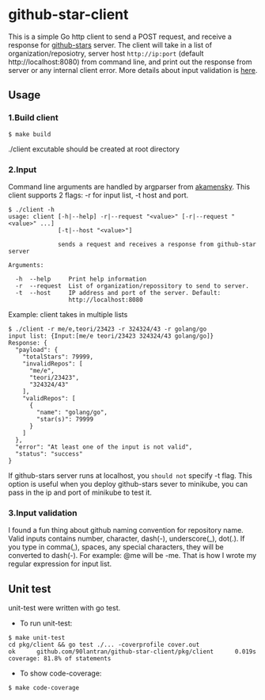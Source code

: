 # github-star-client
This is a simple Go http client to send a POST request, and receive a response for [github-stars](https://github.com/90lantran/github-star) server.
The client will take in a list of organization/reposiotry, server host `http://ip:port` (default http://localhost:8080) from command line, and print out the response from server or any internal client error. More details about input validation is [here](#2.input).

## Usage
### 1.Build client
```
$ make build
```
./client excutable should be created at root directory

### 2.Input
Command line arguments are handled by argparser from [akamensky]("https://github.com/akamensky/argparse").
This client supports 2 flags: -r for input list, -t host and port.

```
$ ./client -h 
usage: client [-h|--help] -r|--request "<value>" [-r|--request "<value>" ...]
              [-t|--host "<value>"]

              sends a request and receives a response from github-star server

Arguments:

  -h  --help     Print help information
  -r  --request  List of organization/repossitory to send to server.
  -t  --host     IP address and port of the server. Default:
                 http://localhost:8080
```

Example: client takes in multiple lists
```
$ ./client -r me/e,teori/23423 -r 324324/43 -r golang/go
input list: {Input:[me/e teori/23423 324324/43 golang/go]}
Response: {
  "payload": {
    "totalStars": 79999,
    "invalidRepos": [
      "me/e",
      "teori/23423",
      "324324/43"
    ],
    "validRepos": [
      {
        "name": "golang/go",
        "star(s)": 79999
      }
    ]
  },
  "error": "At least one of the input is not valid",
  "status": "success"
}
```

If github-stars server runs at localhost, you `should not` specify -t flag. This option is useful when you deploy github-stars sever to minikube, you can pass in the ip and port of minikube to test it.

### 3.Input validation
I found a fun thing about github naming convention for repository name. Valid inputs contains number, character, dash(-), underscore(_), dot(.). If you type in comma(,), spaces, any special characters, they will be converted to dash(-). For example: @me will be -me. That is how I wrote my regular expression for input list.

## Unit test
unit-test were written with go test.

- To run unit-test: 
```
$ make unit-test
cd pkg/client && go test ./... -coverprofile cover.out
ok      github.com/90lantran/github-star-client/pkg/client      0.019s  coverage: 81.8% of statements 
```
- To show code-coverage:
```
$ make code-coverage
```